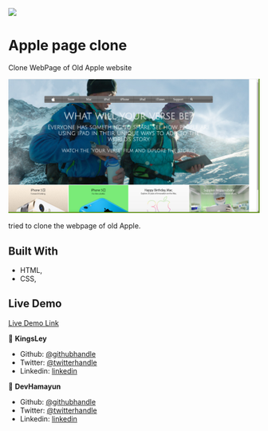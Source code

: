 ![](https://img.shields.io/badge/Microverse-blueviolet)

# Apple page clone

Clone WebPage of Old Apple website

![screenshot](/images/ss.png)

tried to clone the webpage of old Apple.

## Built With

- HTML,
- CSS,

## Live Demo

[Live Demo Link](https://hamayun-cpu.github.io/Apple-Page-Clone/)

👤 **KingsLey**

- Github: [@githubhandle](https://github.com/Kingobaino1)
- Twitter: [@twitterhandle](https://twitter.com/ibehkingso)
- Linkedin: [linkedin](https://www.linkedin.com/in/ibeh-kingsley-obinna-568596177)

👤 **DevHamayun**

- Github: [@githubhandle](https://github.com/hamayun-cpu)
- Twitter: [@twitterhandle](https://twitter.com/hamayun_waheed?s=09&fbclid=IwAR0rfO9cMDDeCX8LfXf4cCNQDrL4LpJ02Q2csWhcT-VtMQ0Cy9EgTB4Wq8E)
- Linkedin: [linkedin](https://www.linkedin.com/in/hamayun-waheed-3527381b2/)
